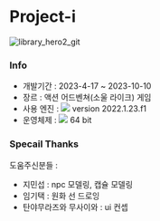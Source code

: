# Project-i
![library_hero2_git](https://github.com/Junhachoi-GameDav/Project-I/assets/87477736/60c31c24-9e75-49cb-bb3f-53a01fca2763)
### Info
- 개발기간    : 2023-4-17 ~ 2023-10-10<br>
- 장르    : 액션 어드벤쳐(소울 라이크) 게임<br>
- 사용 엔진 : <img src="https://img.shields.io/badge/Unity3D-000000?style=for-the-badge&logo=Unity&logoColor=white"> version 2022.1.23.f1
- 운영체제 : <img src="https://img.shields.io/badge/windows-0078D4?style=for-the-badge&logo=windows&logoColor=white"> 64 bit
### Specail Thanks
도움주신분들 : <br>
- 지민섭 : npc 모델링, 캡슐 모델링<br>
- 임기택 : 원화 선 드로잉<br>
- 탄야무라즈와 무사이와 : ui 컨셉<br>
